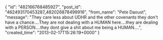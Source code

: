  {
   "id": "482166768485927",
   "post_id": "462493170453287_482026878499916",
   "from_name": "Pete Daoust",
   "message": "They care less about UDHR and the other covenants they don't have a chance....They are not dealing with a HUMAN here....they are dealing with a PERSON....they dont give a shit about me being a HUMAN....",
   "created_time": "2013-02-17T15:26:19+0000"
 }

